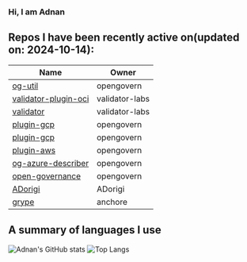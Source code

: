 ### Hi, I am Adnan

## Repos I have been recently active on(updated on: 2024-10-14):
| Name | Owner |
|------|--------------|
| [og-util](https://github.com/opengovern/og-util) | opengovern |
| [validator-plugin-oci](https://github.com/ADorigi/validator-plugin-oci) | validator-labs |
| [validator](https://github.com/ADorigi/validator) | validator-labs |
| [plugin-gcp](https://github.com/ADorigi/plugin-gcp) | opengovern |
| [plugin-gcp](https://github.com/opengovern/plugin-gcp) | opengovern |
| [plugin-aws](https://github.com/ADorigi/plugin-aws) | opengovern |
| [og-azure-describer](https://github.com/opengovern/og-azure-describer) | opengovern |
| [open-governance](https://github.com/ADorigi/open-governance) | opengovern |
| [ADorigi](https://github.com/ADorigi/ADorigi) | ADorigi |
| [grype](https://github.com/ADorigi/grype) | anchore |

## A summary of languages I use
![Adnan's GitHub stats](https://github-readme-stats.vercel.app/api?username=adorigi)  ![Top Langs](https://github-readme-stats.vercel.app/api/top-langs/?username=adorigi)
